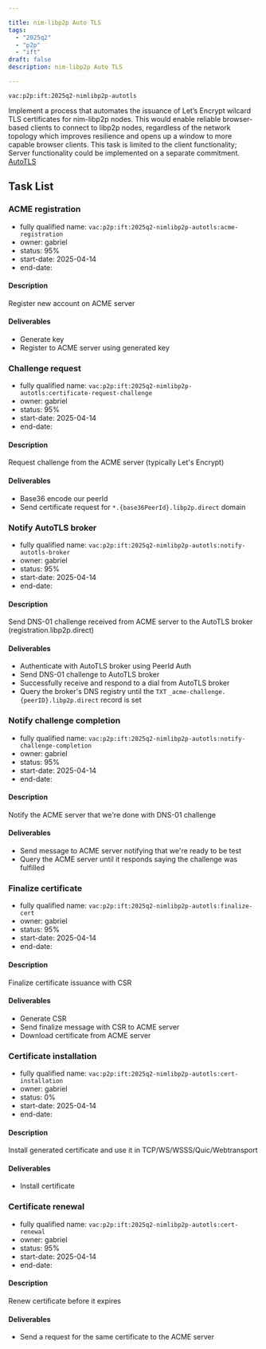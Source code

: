 ```yaml
---

title: nim-libp2p Auto TLS
tags:
  - "2025q2"
  - "p2p"
  - "ift"
draft: false
description: nim-libp2p Auto TLS

---
```


`vac:p2p:ift:2025q2-nimlibp2p-autotls`

Implement a process that automates the issuance of Let’s Encrypt wilcard TLS certificates for nim-libp2p nodes. 
This would enable reliable browser-based clients to connect to libp2p nodes, regardless of the network topology which 
improves resilience and opens up a window to more capable browser clients. 
This task is limited to the client functionality; Server functionality could be implemented on a separate commitment. 
[AutoTLS](https://blog.libp2p.io/autotls/)


## Task List

### ACME registration

* fully qualified name: `vac:p2p:ift:2025q2-nimlibp2p-autotls:acme-registration`
* owner: gabriel
* status: 95%
* start-date: 2025-04-14
* end-date:

#### Description
Register new account on ACME server 

#### Deliverables
- Generate key
- Register to ACME server using generated key

### Challenge request

* fully qualified name: `vac:p2p:ift:2025q2-nimlibp2p-autotls:certificate-request-challenge`
* owner: gabriel
* status: 95%
* start-date: 2025-04-14
* end-date:

#### Description
Request challenge from the ACME server (typically Let's Encrypt)

#### Deliverables
- Base36 encode our peerId
- Send certificate request for `*.{base36PeerId}.libp2p.direct` domain

### Notify AutoTLS broker

* fully qualified name: `vac:p2p:ift:2025q2-nimlibp2p-autotls:notify-autotls-broker`
* owner: gabriel
* status: 95%
* start-date: 2025-04-14
* end-date:

#### Description
Send DNS-01 challenge received from ACME server to the AutoTLS broker (registration.libp2p.direct)

#### Deliverables
- Authenticate with AutoTLS broker using PeerId Auth
- Send DNS-01 challenge to AutoTLS broker
- Successfully receive and respond to a dial from AutoTLS broker
- Query the broker's DNS registry until the `TXT` `_acme-challenge.{peerID}.libp2p.direct` record is set

### Notify challenge completion

* fully qualified name: `vac:p2p:ift:2025q2-nimlibp2p-autotls:notify-challenge-completion`
* owner: gabriel
* status: 95%
* start-date: 2025-04-14
* end-date:

#### Description
Notify the ACME server that we're done with DNS-01 challenge

#### Deliverables
- Send message to ACME server notifying that we're ready to be test
- Query the ACME server until it responds saying the challenge was fulfilled

### Finalize certificate

* fully qualified name: `vac:p2p:ift:2025q2-nimlibp2p-autotls:finalize-cert`
* owner: gabriel
* status: 95%
* start-date: 2025-04-14
* end-date:

#### Description
Finalize certificate issuance with CSR

#### Deliverables
- Generate CSR
- Send finalize message with CSR to ACME server
- Download certificate from ACME server

### Certificate installation

* fully qualified name: `vac:p2p:ift:2025q2-nimlibp2p-autotls:cert-installation`
* owner: gabriel
* status: 0%
* start-date: 2025-04-14
* end-date:

#### Description
Install generated certificate and use it in TCP/WS/WSSS/Quic/Webtransport

#### Deliverables
- Install certificate

### Certificate renewal

* fully qualified name: `vac:p2p:ift:2025q2-nimlibp2p-autotls:cert-renewal`
* owner: gabriel
* status: 95%
* start-date: 2025-04-14
* end-date:

#### Description
Renew certificate before it expires

#### Deliverables
- Send a request for the same certificate to the ACME server 

